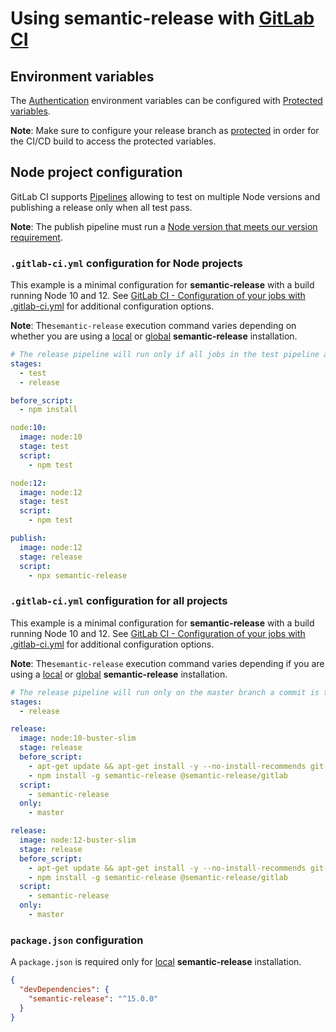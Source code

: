# Using semantic-release with [GitLab CI](https://about.gitlab.com/features/gitlab-ci-cd)

## Environment variables

The [Authentication](../../usage/ci-configuration.md#authentication) environment variables can be configured with [Protected variables](https://docs.gitlab.com/ce/ci/variables/README.html#protected-environment-variables).

**Note**: Make sure to configure your release branch as [protected](https://docs.gitlab.com/ce/user/project/protected_branches.html) in order for the CI/CD build to access the protected variables.

## Node project configuration

GitLab CI supports [Pipelines](https://docs.gitlab.com/ee/ci/pipelines.html) allowing to test on multiple Node versions and publishing a release only when all test pass.

**Note**: The publish pipeline must run a [Node version that meets our version requirement](../../support/node-version.md).

### `.gitlab-ci.yml` configuration for Node projects

This example is a minimal configuration for **semantic-release** with a build running Node 10 and 12. See [GitLab CI - Configuration of your jobs with .gitlab-ci.yml](https://docs.gitlab.com/ee/ci/yaml/README.html) for additional configuration options.

**Note**: The`semantic-release` execution command varies depending on whether you are using a [local](../../usage/installation.md#local-installation) or [global](../../usage/installation.md#global-installation) **semantic-release** installation.

```yaml
# The release pipeline will run only if all jobs in the test pipeline are successful
stages:
  - test
  - release

before_script:
  - npm install

node:10:
  image: node:10
  stage: test
  script:
    - npm test

node:12:
  image: node:12
  stage: test
  script:
    - npm test

publish:
  image: node:12
  stage: release
  script:
    - npx semantic-release
```

### `.gitlab-ci.yml` configuration for all projects

This example is a minimal configuration for **semantic-release** with a build running Node 10 and 12. See [GitLab CI - Configuration of your jobs with .gitlab-ci.yml](https://docs.gitlab.com/ee/ci/yaml/README.html) for additional configuration options.

**Note**: The`semantic-release` execution command varies depending if you are using a [local](../../usage/installation.md#local-installation) or [global](../../usage/installation.md#global-installation) **semantic-release** installation.

```yaml
# The release pipeline will run only on the master branch a commit is triggered
stages:
  - release

release:
  image: node:10-buster-slim
  stage: release
  before_script:
    - apt-get update && apt-get install -y --no-install-recommends git-core ca-certificates
    - npm install -g semantic-release @semantic-release/gitlab
  script:
    - semantic-release
  only:
    - master

release:
  image: node:12-buster-slim
  stage: release
  before_script:
    - apt-get update && apt-get install -y --no-install-recommends git-core ca-certificates
    - npm install -g semantic-release @semantic-release/gitlab
  script:
    - semantic-release
  only:
    - master
```

### `package.json` configuration

A `package.json` is required only for [local](../../usage/installation.md#local-installation) **semantic-release** installation.

```json
{
  "devDependencies": {
    "semantic-release": "^15.0.0"
  }
}
```
